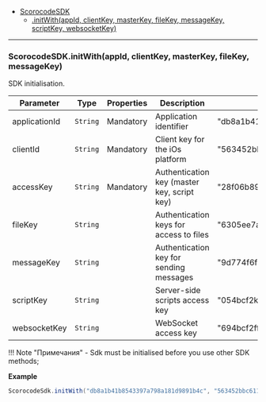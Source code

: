 <a name="ScorocodeSDK"></a>

* [ScorocodeSDK](#ScorocodeSDK)
    * [.initWith(appId, clientKey, masterKey, fileKey, messageKey, scriptKey, websocketKey)](#ScorocodeSDK+init)

----------------------------------------------------------------------------------------------
<a name="ScorocodeSDK+initWith"></a>

### ScorocodeSDK.initWith(appId, clientKey, masterKey, fileKey, messageKey)

SDK initialisation. 

| Parameter     | Type                | Properties | Description                                 | Value example                      |
|---------------|---------------------|------------|---------------------------------------------|------------------------------------|
| applicationId | <code>String</code> | Mandatory  | Application identifier                      | "db8a1b41b8543397a798a181d9891b4c" |
| clientId      | <code>String</code> | Mandatory  | Client key for the iOs platform             | "563452bbc611d8106d5da767365897de" |
| accessKey     | <code>String</code> | Mandatory  | Authentication key (master key, script key) | "28f06b89b62165c33de55265166d8781" |
| fileKey       | <code>String</code> |            | Authentication keys for access to files     | "6305ee7ac8023191a333d9267f1a07e8" |
| messageKey    | <code>String</code> |            | Authentication key for sending messages     | "9d774f6fa704f192e6aef53933f44e4f" |
| scriptKey     | <code>String</code> |            | Server-side scripts access key              | "054bcf2ktyj9369dab1c32343f1776ae" |
| websocketKey  | <code>String</code> |            | WebSocket access key                        | "694bcf2ffd29369dab1c3d0e3f1776ae" |


!!! Note "Примечания"
    - Sdk must be initialised before you use other SDK methods;

**Example**  

```Java
ScorocodeSdk.initWith("db8a1b41b8543397a798a181d9891b4c", "563452bbc611d8106d5da767365897de", "28f06b89b62165c33de55265166d8781", null, null, null, "694bcf2ffd29369dab1c3d0e3f1776ae");
```
